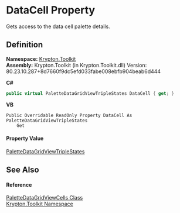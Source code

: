 # DataCell Property


Gets access to the data cell palette details.



## Definition
**Namespace:** <a href="79d2eac2-21f4-54ff-7552-b20c33c30600.md">Krypton.Toolkit</a>  
**Assembly:** Krypton.Toolkit (in Krypton.Toolkit.dll) Version: 80.23.10.287+8d7660f9dc5efd033fabe008ebfb904beab6d444

**C#**
``` C#
public virtual PaletteDataGridViewTripleStates DataCell { get; }
```
**VB**
``` VB
Public Overridable ReadOnly Property DataCell As PaletteDataGridViewTripleStates
	Get
```



#### Property Value
<a href="b37bd3d1-98fa-62a5-5b8c-df7ac9277bbf.md">PaletteDataGridViewTripleStates</a>

## See Also


#### Reference
<a href="ccb346d5-93bd-886c-953f-b1d05a7fe865.md">PaletteDataGridViewCells Class</a>  
<a href="79d2eac2-21f4-54ff-7552-b20c33c30600.md">Krypton.Toolkit Namespace</a>  
